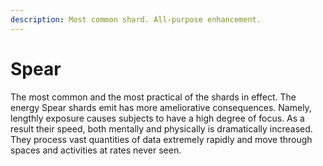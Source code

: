 ```yaml
---
description: Most common shard. All-purpose enhancement.
---
```


# Spear

The most common and the most practical of the shards in effect. The energy Spear shards emit has more ameliorative consequences. Namely, lengthly exposure causes subjects to have a high degree of focus. As a result their speed, both mentally and physically is dramatically increased. They process vast quantities of data extremely rapidly and move through spaces and activities at rates never seen.

